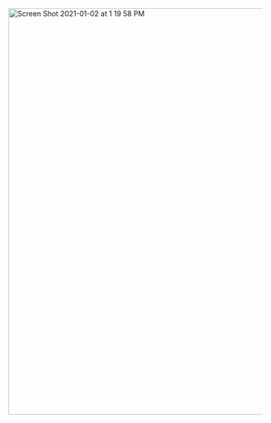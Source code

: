 <img width="807" alt="Screen Shot 2021-01-02 at 1 19 58 PM" src="https://user-images.githubusercontent.com/66393141/103464398-62091300-4d01-11eb-9732-edf36aa342af.png">
